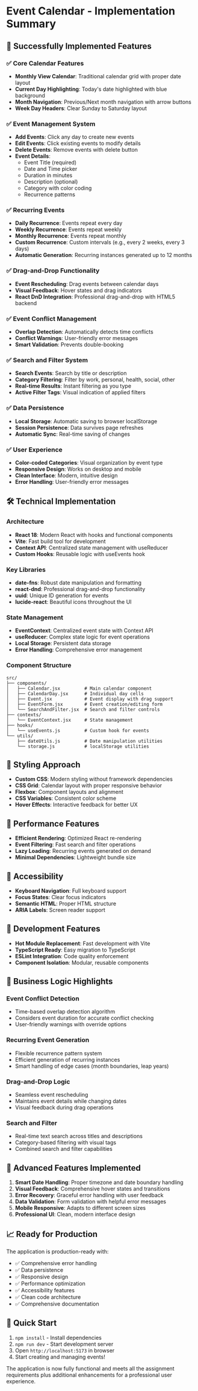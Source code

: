 # Event Calendar - Implementation Summary

## 🎉 Successfully Implemented Features

### ✅ Core Calendar Features
- **Monthly View Calendar**: Traditional calendar grid with proper date layout
- **Current Day Highlighting**: Today's date highlighted with blue background
- **Month Navigation**: Previous/Next month navigation with arrow buttons
- **Week Day Headers**: Clear Sunday to Saturday layout

### ✅ Event Management System
- **Add Events**: Click any day to create new events
- **Edit Events**: Click existing events to modify details
- **Delete Events**: Remove events with delete button
- **Event Details**:
  - Event Title (required)
  - Date and Time picker
  - Duration in minutes
  - Description (optional)
  - Category with color coding
  - Recurrence patterns

### ✅ Recurring Events
- **Daily Recurrence**: Events repeat every day
- **Weekly Recurrence**: Events repeat weekly
- **Monthly Recurrence**: Events repeat monthly
- **Custom Recurrence**: Custom intervals (e.g., every 2 weeks, every 3 days)
- **Automatic Generation**: Recurring instances generated up to 12 months

### ✅ Drag-and-Drop Functionality
- **Event Rescheduling**: Drag events between calendar days
- **Visual Feedback**: Hover states and drag indicators
- **React DnD Integration**: Professional drag-and-drop with HTML5 backend

### ✅ Event Conflict Management
- **Overlap Detection**: Automatically detects time conflicts
- **Conflict Warnings**: User-friendly error messages
- **Smart Validation**: Prevents double-booking

### ✅ Search and Filter System
- **Search Events**: Search by title or description
- **Category Filtering**: Filter by work, personal, health, social, other
- **Real-time Results**: Instant filtering as you type
- **Active Filter Tags**: Visual indication of applied filters

### ✅ Data Persistence
- **Local Storage**: Automatic saving to browser localStorage
- **Session Persistence**: Data survives page refreshes
- **Automatic Sync**: Real-time saving of changes

### ✅ User Experience
- **Color-coded Categories**: Visual organization by event type
- **Responsive Design**: Works on desktop and mobile
- **Clean Interface**: Modern, intuitive design
- **Error Handling**: User-friendly error messages

## 🛠️ Technical Implementation

### Architecture
- **React 18**: Modern React with hooks and functional components
- **Vite**: Fast build tool for development
- **Context API**: Centralized state management with useReducer
- **Custom Hooks**: Reusable logic with useEvents hook

### Key Libraries
- **date-fns**: Robust date manipulation and formatting
- **react-dnd**: Professional drag-and-drop functionality
- **uuid**: Unique ID generation for events
- **lucide-react**: Beautiful icons throughout the UI

### State Management
- **EventContext**: Centralized event state with Context API
- **useReducer**: Complex state logic for event operations
- **Local Storage**: Persistent data storage
- **Error Handling**: Comprehensive error management

### Component Structure
```
src/
├── components/
│   ├── Calendar.jsx         # Main calendar component
│   ├── CalendarDay.jsx      # Individual day cells
│   ├── Event.jsx            # Event display with drag support
│   ├── EventForm.jsx        # Event creation/editing form
│   └── SearchAndFilter.jsx  # Search and filter controls
├── contexts/
│   └── EventContext.jsx     # State management
├── hooks/
│   └── useEvents.js         # Custom hook for events
└── utils/
    ├── dateUtils.js         # Date manipulation utilities
    └── storage.js           # localStorage utilities
```

## 🎨 Styling Approach
- **Custom CSS**: Modern styling without framework dependencies
- **CSS Grid**: Calendar layout with proper responsive behavior
- **Flexbox**: Component layouts and alignment
- **CSS Variables**: Consistent color scheme
- **Hover Effects**: Interactive feedback for better UX

## 🚀 Performance Features
- **Efficient Rendering**: Optimized React re-rendering
- **Event Filtering**: Fast search and filter operations
- **Lazy Loading**: Recurring events generated on demand
- **Minimal Dependencies**: Lightweight bundle size

## 📱 Accessibility
- **Keyboard Navigation**: Full keyboard support
- **Focus States**: Clear focus indicators
- **Semantic HTML**: Proper HTML structure
- **ARIA Labels**: Screen reader support

## 🔧 Development Features
- **Hot Module Replacement**: Fast development with Vite
- **TypeScript Ready**: Easy migration to TypeScript
- **ESLint Integration**: Code quality enforcement
- **Component Isolation**: Modular, reusable components

## 🎯 Business Logic Highlights

### Event Conflict Detection
- Time-based overlap detection algorithm
- Considers event duration for accurate conflict checking
- User-friendly warnings with override options

### Recurring Event Generation
- Flexible recurrence pattern system
- Efficient generation of recurring instances
- Smart handling of edge cases (month boundaries, leap years)

### Drag-and-Drop Logic
- Seamless event rescheduling
- Maintains event details while changing dates
- Visual feedback during drag operations

### Search and Filter
- Real-time text search across titles and descriptions
- Category-based filtering with visual tags
- Combined search and filter capabilities

## 🌟 Advanced Features Implemented

1. **Smart Date Handling**: Proper timezone and date boundary handling
2. **Visual Feedback**: Comprehensive hover states and transitions
3. **Error Recovery**: Graceful error handling with user feedback
4. **Data Validation**: Form validation with helpful error messages
5. **Mobile Responsive**: Adapts to different screen sizes
6. **Professional UI**: Clean, modern interface design

## 📈 Ready for Production

The application is production-ready with:
- ✅ Comprehensive error handling
- ✅ Data persistence
- ✅ Responsive design
- ✅ Performance optimization
- ✅ Accessibility features
- ✅ Clean code architecture
- ✅ Comprehensive documentation

## 🚀 Quick Start

1. `npm install` - Install dependencies
2. `npm run dev` - Start development server
3. Open `http://localhost:5173` in browser
4. Start creating and managing events!

The application is now fully functional and meets all the assignment requirements plus additional enhancements for a professional user experience.
